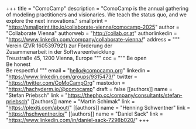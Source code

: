 +++
title = "ComoCamp"
description = "ComoCamp is the annual gathering of modeling practitioners and visionaries. We teach the status quo, and we explore the next innovations."
smallprint = "https://smallprint.tito.io/collaborate-vienna/comocamp-2025"
author = "Collaborate Vienna"
authorweb = "http://collab.or.at"
authorlinkedin = "https://www.linkedin.com/company/collaborate-vienna/"
address = """
Verein (ZVR 1605397921) zur Förderung der  
Zusammenarbeit in der Softwareentwicklung  
Treustraße 45, 1200 Vienna, Europe
"""
coc = """
Be open  
Be honest  
Be respectful
"""
email = "hello@comocamp.org"
linkedin = "https://www.linkedin.com/groups/9315473/"
twitter = "https://twitter.com/CoMoCampOrg"
mastodon = "https://hachyderm.io/@comocamp"
draft = false
[[authors]]
name = "Stefan Priebsch"
link = "https://thephp.cc/company/consultants/stefan-priebsch"
[[authors]]
name = "Martin Schimak"
link = "https://plexiti.com/about/"
[[authors]]
name = "Henning Schwentner"
link = "https://hschwentner.io/"
[[authors]]
name = "Daniel Sack"
link = "https://www.linkedin.com/in/daniel-sack-7298b020/"
+++
